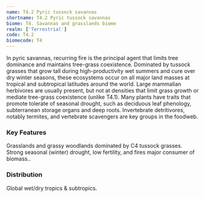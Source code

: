 ```yaml
---
name: T4.2 Pyric tussock savannas
shortname: T4.2 Pyric tussock savannas
biome: T4. Savannas and grasslands biome
realm: ['Terrestrial']
code: T4.2
biomecode: T4
---
```


In pyric savannas, recurring fire is the principal agent that limits tree dominance and maintains tree-grass coexistence. Dominated by tussock grasses that grow tall during high-productivity wet summers and cure over dry winter seasons, these ecosystems occur on all major land masses at tropical and subtropical latitudes around the world. Large mammalian herbivores are usually present, but not at densities that limit grass growth or mediate tree-grass coexistence (unlike T4.1). Many plants have traits that promote  tolerate of seasonal drought, such as deciduous leaf phenology, subterranean storage organs and deep roots. Invertebrate detritivores, notably termites,  and vertebrate scavengers are key groups in the foodweb.

### Key Features

Grasslands and grassy woodlands dominated by C4 tussock grasses. Strong seasonal (winter) drought, low fertility, and fires major consumer of biomass..

### Distribution

Global wet/dry tropics & subtropics.
